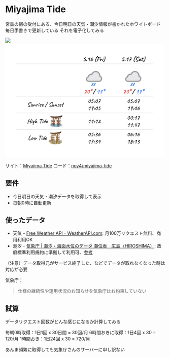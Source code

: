 # Miyajima Tide

宮島の宿の受付にある、今日明日の天気・潮汐情報が書かれたホワイトボード
毎日手書きで更新している
それを電子化してみる

<img src="./attachments/miyajima-whiteboard.jpg" width="400" />

<img src="./attachments/miyajima-tide-screen.png" width="500" />

サイト：[Miyajima Tide](https://noy4.github.io/miyajima-tide/)
コード：[noy4/miyajima-tide](https://github.com/noy4/miyajima-tide)

## 要件
- 今日明日の天気・潮汐データを取得して表示
- 毎朝0時に自動更新

## 使ったデータ
- 天気 - [Free Weather API - WeatherAPI.com](https://www.weatherapi.com/): 月100万リクエスト無料、商用利用OK
- 潮汐 - [気象庁 | 潮汐・海面水位のデータ 潮位表　広島（HIROSHIMA）](https://www.data.jma.go.jp/kaiyou/db/tide/suisan/suisan.php?stn=Q8): 政府標準利用規約に準拠して利用可、[参考](https://anko.education/apps/weather_api)

（注意）データ取得元がサービス終了した、などでデータが取れなくなった時は対応が必要

気象庁：
>仕様の継続性や運用状況のお知らせを気象庁はお約束していない

## 試算
データリクエスト回数がどんな感じになるか計算してみる

毎朝0時取得：1日1回 x 30日間 = 30回/月
6時間おきに取得：1日4回 x 30 = 120/月
1時間おき：1日24回 x 30 = 720/月

あんま頻繁に取得しても気象庁さんのサーバーに申し訳ない